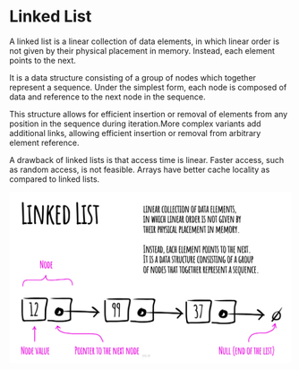 # Linked List

A linked list is a linear collection of data elements, in which linear order is not given by their physical placement in memory. Instead, each element points to the next.

It is a data structure consisting of a group of nodes which together represent a sequence.
Under the simplest form, each node is composed of data and reference to the next node in the sequence.

This structure allows for efficient insertion or removal of elements from any position in the sequence during iteration.More complex variants add additional links, allowing efficient insertion or removal from arbitrary element reference.

A drawback of linked lists is that access time is linear. Faster access, such as random access, is not feasible. Arrays have better cache locality as compared to linked lists.

![Linked List](./images/linked-list.jpeg)
